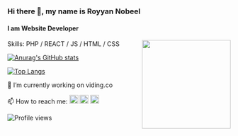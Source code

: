 ### Hi there 👋, my name is Royyan Nobeel
#### I am Website Developer

<a target="_blank" rel="noopener noreferrer" href="https://user-images.githubusercontent.com/5713670/87202985-820dcb80-c2b6-11ea-9f56-7ec461c497c3.gif"><img align="right" src="https://user-images.githubusercontent.com/5713670/87202985-820dcb80-c2b6-11ea-9f56-7ec461c497c3.gif" width="200&quot;" style="max-width: 100%;"></a>

Skills: PHP / REACT / JS / HTML / CSS

[![Anurag's GitHub stats](https://github-readme-stats.vercel.app/api?username=blackbuble&show_icons=true&theme=great-gatsby&hide=contribs)](https://github.com/blackbuble/github-readme-stats)

[![Top Langs](https://github-readme-stats.vercel.app/api/top-langs/?username=blackbuble&show_icons=true&theme=vue)](https://github.com/blackbuble/github-readme-stats)



🔭 I’m currently working on viding.co 

📫 How to reach me:
[<img src='https://cdn.jsdelivr.net/npm/simple-icons@3.0.1/icons/github.svg' alt='github' height='20'>](https://github.com/blackbuble)  [<img src='https://cdn.jsdelivr.net/npm/simple-icons@3.0.1/icons/linkedin.svg' alt='linkedin' height='20'>](https://www.linkedin.com/in/royyan-nobeel/)  [<img src='https://cdn.jsdelivr.net/npm/simple-icons@3.0.1/icons/facebook.svg' alt='facebook' height='20'>](https://www.facebook.com/roy_nobeel)  


![Profile views](https://gpvc.arturio.dev/blackbuble)  

<!--
**blackbuble/blackbuble** is a ✨ _special_ ✨ repository because its `README.md` (this file) appears on your GitHub profile.

Here are some ideas to get you started:

- 🔭 I’m currently working on ...
- 🌱 I’m currently learning ...
- 👯 I’m looking to collaborate on ...
- 🤔 I’m looking for help with ...
- 💬 Ask me about ...
- 📫 How to reach me: ...
- 😄 Pronouns: ...
- ⚡ Fun fact: ...
-->
